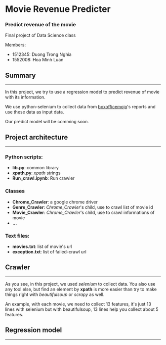 # Movie Revenue Predicter

### Predict revenue of the movie

Final project of Data Science class

Members:
  - 1512345: Duong Trong Nghia
  - 1552008: Hoa Minh Luan

## Summary
____________________________________
In this project, we try to use a regression model to predict revenue of movie with its information.

We use python-selenium to collect data from [boxofficemojo](https://www.boxofficemojo.com/)'s reports and use these data as input data. 

Our predict model will be comming soon.


## Project architecture
____________________________________
  ### Python scripts:
  - **lib.py**: common library
  - **xpath.py**: *xpath* strings
  - **Run_crawl.ipynb**: Run crawler
  ### Classes
  - **Chrome_Crawler**: a google chrome driver
  - **Genre_Crawler**: *Chrome_Crawler*'s child, use to crawl list of movie id
  - **Movie_Crawler**: *Chrome_Crawler*'s child, use to crawl informations of movie
  - **...**
  ### Text files:
  - **movies.txt**: list of movie's url
  - **exception.txt**: list of failed-crawl url


## Crawler
____________________________________
As you see, in this project, we used *selenium* to collect data. You also use any tool else, but find an element by **xpath** is more easier than try to make things right with *beautifulsoup* or *scrapy* as well.

An example, with each movie, we need to collect 13 features, it's just 13 lines with selenium but with beautifulsoup, 13 lines help you collect about 5 features.

## Regression model
____________________________________


